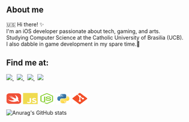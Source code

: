 ## About me
🇺🇸
Hi there! ✨ <br>
I'm an iOS developer passionate about tech, gaming, and arts.<br>
Studying Computer Science at the Catholic University of Brasilia (UCB).<br>
I also dabble in game development in my spare time.👾<br>

## Find me at:
<p align="left">
    <a href="mailto:thna.rdg@gmail.com">
        <img src="https://img.shields.io/badge/gmail-D14836?&style=for-the-badge&logo=gmail&logoColor=white">
    </a>
    &nbsp;
    <a href="https://www.linkedin.com/in/thayna-rdg">
        <img src="https://img.shields.io/badge/linkedin-%230077B5.svg?&style=for-the-badge&logo=linkedin&logoColor=white">
    </a>
    &nbsp;
    <a href="discordapp.com/users/thayna#9332">
        <img src="https://img.shields.io/badge/Discord-%237289DA.svg?style=for-the-badge&logo=discord&logoColor=white">
    </a>
    &nbsp;
    <a href="https://thnardg.itch.io">
    <img src="https://img.shields.io/badge/Itch-%23FF0B34.svg?style=for-the-badge&logo=Itch.io&logoColor=white">
    </a>
    
    
</p>
<div style="display: inline_block"><br>
  <img align="center" alt="Swift" height="30" width="40" src="https://raw.githubusercontent.com/devicons/devicon/1119b9f84c0290e0f0b38982099a2bd027a48bf1/icons/swift/swift-original.svg">
    <img align="center" alt="Javascript" height="30" width="40" src="https://raw.githubusercontent.com/devicons/devicon/master/icons/javascript/javascript-plain.svg">
  <img align="center" alt="Nodejs" height="30" width="40" src="https://raw.githubusercontent.com/devicons/devicon/1119b9f84c0290e0f0b38982099a2bd027a48bf1/icons/nodejs/nodejs-original.svg">
   <img align="center" alt="Python" height="30" width="40" src="https://raw.githubusercontent.com/devicons/devicon/master/icons/python/python-original.svg">
  <img align="center" alt="Git" height="30" width="40" src="https://raw.githubusercontent.com/devicons/devicon/2ae2a900d2f041da66e950e4d48052658d850630/icons/git/git-plain.svg">  
</div>

![Anurag's GitHub stats](https://github-readme-stats.vercel.app/api?username=anuraghazra&show_icons=true&theme=codeSTACKr)
